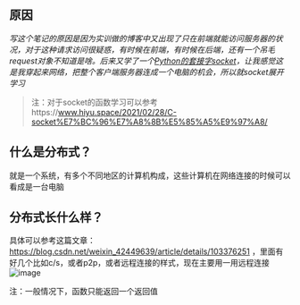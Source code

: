 ## 原因
*写这个笔记的原因是因为实训做的博客中又出现了只在前端就能访问服务器的状况，对于这种请求访问很疑惑，有时候在前端，有时候在后端，还有一个吊毛request对象不知道是啥。后来又学了一个[Python的套接字socket](https://cloud.tencent.com/developer/article/1078620)，让我感觉这是我穿起来网络，把整个客户端服务器连成一个电脑的机会，所以就socket展开学习*  

> 注：对于socket的函数学习可以参考https://www.hiyu.space/2021/02/28/C-socket%E7%BC%96%E7%A8%8B%E5%85%A5%E9%97%A8/

## 什么是分布式？

就是一个系统，有多个不同地区的计算机构成，这些计算机在网络连接的时候可以看成是一台电脑

## 分布式长什么样？

具体可以参考这篇文章：https://blog.csdn.net/weixin_42449639/article/details/103376251 ，里面有好几个比如c/s，或者p2p，或者远程连接的样式，现在主要用一用远程连接  
![image](https://user-images.githubusercontent.com/74129445/148672218-c1662349-a649-4c15-8e1b-89e8dcfd2217.png)  

注：一般情况下，函数只能返回一个返回值


